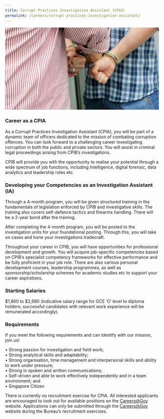 ```yaml
---
title: Corrupt Practices Investigation Assistant (CPIA)
permalink: /careers/corrupt-practices-investigation-assistant/
---
```


<img src="/images/careers_cpia.jpg" alt="cpia">

### **Career as a CPIA**

As a Corrupt Practices Investigation Assistant (CPIA), you will be part of a dynamic team of officers dedicated to the mission of combating corruption offences. You can look forward to a challenging career investigating corruption in both the public and private sectors. You will assist in criminal legal proceedings arising from CPIB’s investigations. 

CPIB will provide you with the opportunity to realise your potential through a wide spectrum of job functions, including Intelligence, digital forensic, data analytics and leadership roles etc.

### **Developing your Competencies as an Investigation Assistant (IA)**

Through a 4-month program, you will be given structured training in the fundamentals of legislation enforced by CPIB and investigative skills. The training also covers self-defence tactics and firearms handling. There will be a 2-year bond after the training.

After completing the 4-month program, you will be posted to the investigation units for your foundational posting. Through this, you will take on cases and hone your investigations tradecraft. 

Throughout your career in CPIB, you will have opportunities for professional development and growth. You will acquire job-specific competencies based on CPIB’s specialist competency frameworks for effective performance and be fully proficient in your job role. There are also various personal development courses, leadership programmes, as well as sponsorship/scholarship schemes for academic studies etc to support your career aspirations.

### **Starting Salaries**

$1,860 to $2,680 (indicative salary range for GCE ‘O’ level to diploma holders; successful candidates with relevant work experience will be remunerated accordingly).

### **Requirements**

If you meet the following requirements and can identify with our mission, join us! 

•	Strong passion for investigation and field work; <br/>
•	Strong analytical skills and adaptability; <br/>
•	Strong organisation, time management and interpersonal skills and ability to work under pressure; <br/>
•	Strong in spoken and written communications; <br/>
•	Self-driven and able to work effectively independently and in a team environment; and <br/>
•	Singapore Citizen

There is currently no recruitment exercise for CPIA. All interested applicants are encouraged to look out for available positions on the [Careers@Gov](https://www.careers.gov.sg/) website. Applications can only be submitted through the [Careers@Gov](https://www.careers.gov.sg/) website during the Bureau’s recruitment exercises.
